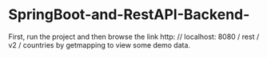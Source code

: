 # SpringBoot-and-RestAPI-Backend-
First, run the project and then browse the link http: // localhost: 8080 / rest / v2 / countries by getmapping to view some demo data.
